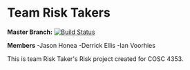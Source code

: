 Team Risk Takers
====================

**Master Branch:** [![Build Status](https://travis-ci.org/jdhonea/Risk.svg?branch=master)](https://travis-ci.org/jdhonea/Risk)

**Members**
-Jason Honea
-Derrick Ellis
-Ian Voorhies

This is team Risk Taker's Risk project created for COSC 4353.
